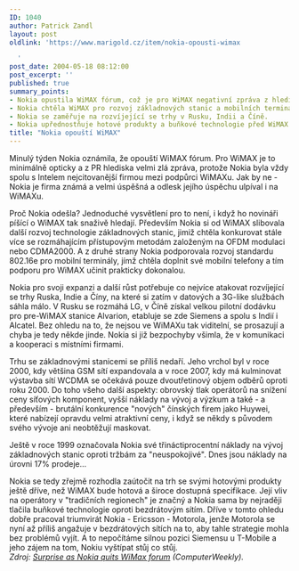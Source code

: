 ```yaml
---
ID: 1040
author: Patrick Zandl
layout: post
oldlink: 'https://www.marigold.cz/item/nokia-opousti-wimax

  '
post_date: 2004-05-18 08:12:00
post_excerpt: ''
published: true
summary_points:
- Nokia opustila WiMAX fórum, což je pro WiMAX negativní zpráva z hlediska PR.
- Nokia chtěla WiMAX pro rozvoj základnových stanic a mobilních terminálů.
- Nokia se zaměřuje na rozvíjející se trhy v Rusku, Indii a Číně.
- Nokia upřednostňuje hotové produkty a buňkové technologie před WiMAX.
title: "Nokia opouští WiMAX"
---
```


<p>
Minulý týden Nokia oznámila, že opouští WiMAX fórum. Pro WiMAX je to minimálně opticky a z PR hlediska velmi zlá zpráva, protože Nokia byla vždy spolu s Intelem nejcitovanější firmou mezi podpůrci WiMAXu. Jak by ne - Nokia je firma známá a velmi úspěšná a odlesk jejího úspěchu ulpíval i na WiMAXu. </p>

<p>
Proč Nokia odešla? Jednoduché vysvětlení pro to není, i když ho novináři píšící o WiMAX tak snaživě hledají. Především Nokia si od WiMAX slibovala další rozvoj technologie základnových stanic, jimiž chtěla konkurovat stále více se rozmáhajícím přístupovým metodám založeným na OFDM modulaci nebo CDMA2000. A z druhé strany Nokia podporovala rozvoj standardu 802.16e pro mobilní terminály, jímž chtěla doplnit své mobilní telefony a tím podporu pro WiMAX učinit prakticky dokonalou. </p>

<p>
Nokia pro svoji expanzi a další růst potřebuje co nejvíce atakovat rozvíjející se trhy Ruska, Indie a Číny, na které si zatím v datových a 3G-like službách sáhla málo. V Rusku se rozmáhá LG, v Číně získal velkou pilotní dodávku pro pre-WiMAX stanice Alvarion, etabluje se zde Siemens a spolu s Indií i Alcatel. Bez ohledu na to, že nejsou ve WiMAXu tak viditelní, se prosazují a chyba je tedy někde jinde. Nokia si již bezpochyby všimla, že v komunikaci a kooperaci s místními firmami. </p>

<p>
Trhu se základnovými stanicemi se příliš nedaří. Jeho vrchol byl v roce 2000, kdy většina GSM sítí expandovala a v roce 2007, kdy má kulminovat výstavba sítí WCDMA se očekává pouze dvoutřetinový objem odběrů oproti roku 2000. Do toho všeho další aspekty: obrovský tlak operátorů na snížení ceny síťových komponent, vyšší náklady na vývoj a výzkum a také - a především - brutální konkurence "nových" čínských firem jako Huywei, které nabízejí opravdu velmi atraktivní ceny, i když se někdy s původem svého vývoje ani neobtěžují maskovat. </p>

<p>
Ještě v roce 1999 označovala Nokia své třináctiprocentní náklady na vývoj základnových stanic oproti tržbám za "neuspokojivé". Dnes jsou náklady na úrovni 17% prodeje...</p>

<p>
Nokia se tedy zřejmě rozhodla zaútočit na trh se svými hotovými produkty ještě dříve, než WiMAX bude hotová a široce dostupná specifikace. Její vliv na operátory v "tradičních regionech" je značný a Nokia sama by nejraději tlačila buňkové technologie oproti bezdrátovým sítím. Dříve v tomto ohledu dobře pracoval triumvirát Nokia - Ericsson - Motorola, jenže Motorola se nyní až příliš angažuje v bezdrátových sítích na to, aby tahle strategie mohla bez problémů vyjít. A to nepočítáme silnou pozici Siemensu u T-Mobile a jeho zájem na tom, Nokiu vyštípat stůj co stůj. <BR><EM>Zdroj: </EM><A href="http://www.computerweekly.com/articles/article.asp?liArticleID=130510&amp;liArticleTypeID=1&amp;liCategoryID=1&amp;liChannelID=7&amp;liFlavourID=1&amp;sSearch=&amp;nPage=1" target=_blank><EM>Surprise as Nokia quits WiMax forum</EM></A><EM> (ComputerWeekly).</EM></p>